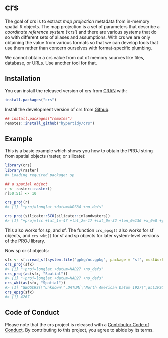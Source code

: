 
<!-- README.md is generated from README.Rmd. Please edit that file -->

# crs

<!-- badges: start -->

<!-- badges: end -->

The goal of crs is to extract *map projection* metadata from in-memory
spatial R objects. The map projection is a set of parameters that
describe a *coordinate reference system* (‘crs’) and there are various
systems that do so with different sets of aliases and assumptions. With
crs we are only obtaining the value from various formats so that we can
develop tools that use them rather than concern ourselves with
format-specific plumbing.

We cannot obtain a crs value from out of memory sources like files,
database, or URLs. Use another tool for that.

## Installation

You can install the released version of crs from
[CRAN](https://CRAN.R-project.org) with:

``` r
install.packages("crs")
```

Install the development version of crs from
[Github](https://github.com/hypertidy/crs).

``` r
## install.packages("remotes")
remotes::install_github("hypertidy/crs")
```

## Example

This is a basic example which shows you how to obtain the PROJ string
from spatial objects (raster, or silicate):

``` r
library(crs)
library(raster)
#> Loading required package: sp

## a spatial object
r <- raster::raster()
r[50:51] <- 10

crs_proj(r)
#> [1] "+proj=longlat +datum=WGS84 +no_defs"

crs_proj(silicate::SC0(silicate::inlandwaters))
#> [1] "+proj=lcc +lat_1=-47 +lat_2=-17 +lat_0=-32 +lon_0=136 +x_0=0 +y_0=0 +ellps=WGS84 +towgs84=0,0,0,0,0,0,0 +units=m +no_defs"
```

This also works for sp, and sf. The function `crs_epsg()` also works for
sf objects, and `crs_wkt()` for sf and sp objects for later system-level
versions of the PROJ library.

Now sp or sf
objects:

``` r
sfx <- sf::read_sf(system.file("gpkg/nc.gpkg", package = "sf", mustWork = TRUE))
crs_proj(sfx)
#> [1] "+proj=longlat +datum=NAD27 +no_defs"
crs_proj(as(sfx, "Spatial"))
#> [1] "+proj=longlat +datum=NAD27 +no_defs"
crs_wkt(as(sfx, "Spatial"))
#> [1] "GEOGCRS[\"unknown\",DATUM[\"North American Datum 1927\",ELLIPSOID[\"Clarke 1866\",6378206.4,294.978698213898,LENGTHUNIT[\"metre\",1]],ID[\"EPSG\",6267]],PRIMEM[\"Greenwich\",0,ANGLEUNIT[\"degree\",0.0174532925199433],ID[\"EPSG\",8901]],CS[ellipsoidal,2],AXIS[\"longitude\",east,ORDER[1],ANGLEUNIT[\"degree\",0.0174532925199433,ID[\"EPSG\",9122]]],AXIS[\"latitude\",north,ORDER[2],ANGLEUNIT[\"degree\",0.0174532925199433,ID[\"EPSG\",9122]]]]"
crs_epsg(sfx)
#> [1] 4267
```

## Code of Conduct

Please note that the crs project is released with a [Contributor Code of
Conduct](https://contributor-covenant.org/version/1/0/0/CODE_OF_CONDUCT.html).
By contributing to this project, you agree to abide by its terms.
